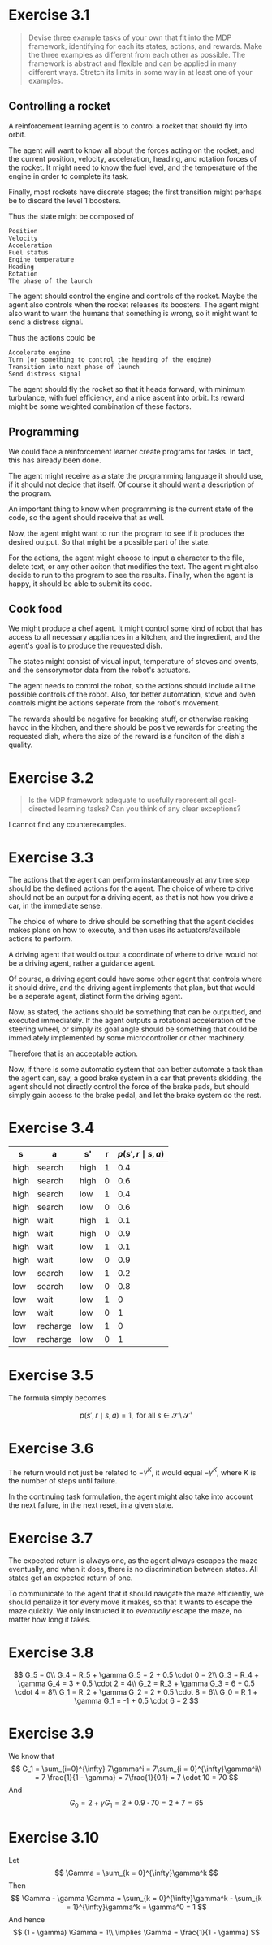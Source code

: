 
# Exercise 3.1

> Devise three example tasks of your own that fit into the MDP framework, identifying for each its states, actions, and rewards. Make the three examples as different from each other as possible. The framework is abstract and flexible and can be applied in many different ways. Stretch its limits in some way in at least one of your examples.  

## Controlling a rocket
A reinforcement learning agent is to control a rocket that should fly into orbit. 

The agent will want to know all about the forces acting on the rocket, and the current position, velocity, acceleration, heading, and rotation forces of the rocket. It might need to know the fuel level, and the temperature of the engine in order to complete its task.

Finally, most rockets have discrete stages; the first transition might perhaps be to discard the level 1 boosters. 

Thus the state might be composed of
```
Position
Velocity
Acceleration
Fuel status
Engine temperature
Heading
Rotation
The phase of the launch
```

The agent should control the engine and controls of the rocket. Maybe the agent also controls when the rocket releases its boosters. The agent might also want to warn the humans that something is wrong, so it might want to send a distress signal.

Thus the actions could be
```
Accelerate engine
Turn (or something to control the heading of the engine)
Transition into next phase of launch
Send distress signal
```

The agent should fly the rocket so that it heads forward, with minimum turbulance, with fuel efficiency, and a nice ascent into orbit. Its reward might be some weighted combination of these factors. 



## Programming

We could face a reinforcement learner create programs for tasks. In fact, this has already been done. 

The agent might receive as a state the programming language it should use, if it should not decide that itself. Of course it should want a description of the program. 

An important thing to know when programming is the current state of the code, so the agent should receive that as well. 

Now, the agent might want to run the program to see if it produces the desired output. So that might be a possible part of the state. 

For the actions, the agent might choose to input a character to the file, delete text, or any other aciton that modifies the text. The agent might also decide to run to the program to see the results. Finally, when the agent is happy, it should be able to submit its code. 


## Cook food
We might produce a chef agent. It might control some kind of robot that has access to all necessary appliances in a kitchen, and the ingredient, and the agent's goal is to produce the requested dish. 

The states might consist of visual input, temperature of stoves and ovents, and the sensorymotor data from the robot's actuators. 

The agent needs to control the robot, so the actions should include all the possible controls of the robot. Also, for better automation, stove and oven controls might be actions seperate from the robot's movement. 

The rewards should be negative for breaking stuff, or otherwise reaking havoc in the kitchen, and there should be positive rewards for creating the requested dish, where the size of the reward is a funciton of the dish's quality.

# Exercise 3.2
> Is the MDP framework adequate to usefully represent all goal-directed learning tasks? Can you think of any clear exceptions?

I cannot find any counterexamples.


# Exercise 3.3

The actions that the agent can perform instantaneously at any time step should be the defined actions for the agent. The choice of where to drive should not be an output for a driving agent, as that is not how you drive a car, in the immediate sense. 

The choice of where to drive should be something that the agent decides makes plans on how to execute, and then uses its actuators/available actions to perform. 

A driving agent that would output a coordinate of where to drive would not be a driving agent, rather a guidance agent. 

Of course, a driving agent could have some other agent that controls where it should drive, and the driving agent implements that plan, but that would be a seperate agent, distinct form the driving agent. 

Now, as stated, the actions should be something that can be outputted, and executed immediately. If the agent outputs a rotational acceleration of the steering wheel, or simply its goal angle should be something that could be immediately implemented by some microcontroller or other machinery. 

Therefore that is an acceptable action. 

Now, if there is some automatic system that can better automate a task than the agent can, say, a good brake system in a car that prevents skidding, the agent should not directly control the force of the brake pads, but should simply gain access to the brake pedal, and let the brake system do the rest.

# Exercise 3.4
   
  
| s      |  a        |  s'   | r     | $p(s', r \mid s, a)$  |    
| ----   | -----     | ----  | ----- | -----------------     |    
|  high  | search    |  high |  1    |   0.4                 |  
|  high  | search    |  high |  0    |   0.6                 |  
|  high  | search    |  low  |  1    |   0.4                 |  
|  high  | search    |  low  |  0    |   0.6                 |  
|  high  | wait      |  high |  1    |   0.1                 |  
|  high  | wait      |  high |  0    |   0.9                 |  
|  high  | wait      |  low  |  1    |   0.1                 |  
|  high  | wait      |  low  |  0    |   0.9                 |  
|  low   | search    |  low  |  1    |   0.2                 |  
|  low   | search    |  low  |  0    |   0.8                 |  
|  low   | wait      |  low  |  1    |   0                   |  
|  low   | wait      |  low  |  0    |   1                   |  
|  low   | recharge  |  low  |  1    |   0                   |  
|  low   | recharge  |  low  |  0    |   1                   |  


# Exercise 3.5
The formula simply becomes 

$$
p(s', r \mid s, a) = 1, \text{ for all } s \in \mathcal{S}\setminus \mathcal{S}^+
$$
   
# Exercise 3.6
The return would not just be related to $-\gamma^K$, it would equal $-\gamma^K$, where $K$ is the number of steps until failure.

In the continuing task formulation, the agent might also take into account the next failure, in the next reset, in a given state. 


# Exercise 3.7
The expected return is always one, as the agent always escapes the maze eventually, and when it does, there is no discrimination between states. All states get an expected return of one. 

To communicate to the agent that it should navigate the maze efficiently, we should penalize it for every move it makes, so that it wants to escape the maze quickly. We only instructed it to *eventually* escape the maze, no matter how long it takes. 

# Exercise 3.8
$$
G_5 = 0\\
G_4 = R_5 + \gamma G_5 = 2 + 0.5 \cdot 0 = 2\\
G_3 = R_4 + \gamma G_4 = 3 + 0.5 \cdot 2 = 4\\
G_2 = R_3 + \gamma G_3 = 6 + 0.5 \cdot 4 = 8\\
G_1 = R_2 + \gamma G_2 = 2 + 0.5 \cdot 8 = 6\\
G_0 = R_1 + \gamma G_1 = -1 + 0.5 \cdot 6 = 2
$$

# Exercise 3.9
We know that
$$
G_1 = \sum_{i=0}^{\infty} 7\gamma^i = 7\sum_{i = 0}^{\infty}\gamma^i\\
= 7 \frac{1}{1 - \gamma} = 7\frac{1}{0.1} = 7 \cdot 10 = 70
$$
And 
$$
G_0 = 2 + \gamma G_1 = 2 + 0.9 \cdot 70 = 2 + 7 = 65
$$

# Exercise 3.10
Let 
$$ 
\Gamma = \sum_{k = 0}^{\infty}\gamma^k
$$
Then 
$$
\Gamma - \gamma \Gamma = \sum_{k = 0}^{\infty}\gamma^k -  \sum_{k = 1}^{\infty}\gamma^k = \gamma^0 = 1
$$
And hence
$$
(1 - \gamma) \Gamma = 1\\
\implies \Gamma = \frac{1}{1 - \gamma}
$$







